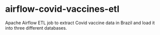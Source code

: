 # airflow-covid-vaccines-etl
Apache Airflow ETL job to extract Covid vaccine data in Brazil and load it into three different databases.
